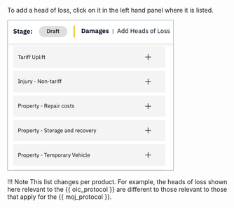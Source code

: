 To add a head of loss, click on it in the left hand panel where it is listed.

![Select Heads of Loss](../../assets/select-heads-of-loss.png)

!!! Note
    This list changes per product. For example, the heads of loss shown here relevant to the {{ oic_protocol }} are different to those relevant to those that apply for the {{ moj_protocol }}. 

